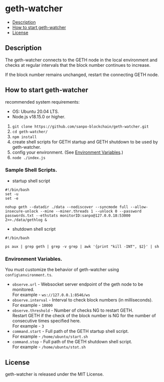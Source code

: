 # geth-watcher

- [Description](#description)
- [How to start geth-watcher](#how-to-start-geth-watcher)
- [License](#license)

## Description

The geth-watcher connects to the GETH node in the local environment and checks at regular intervals that the block number continues to increase.

If the block number remains unchanged, restart the connecting GETH node.

## How to start geth-watcher

recommended system requirements:  
- OS: Ubuntu 20.04 LTS.
- Node.js v18.15.0 or higher.

1. `git clone https://github.com/sanpo-blockchain/geth-watcher.git`
2. `cd geth-watcher/`
3. `npm install`
4. create shell scripts for GETH startup and GETH shutdown to be used by geth-watcher.
5. config your environment. (See [Environment Variables](#environment-variables).)
6. `node ./index.js`

### Sample Shell Scripts.
- startup shell script
```
#!/bin/bash
set -u
set -e

nohup geth --datadir ./data --nodiscover --syncmode full --allow-insecure-unlock --mine --miner.threads 1 --unlock 0 --password passwords.txt --ethstats monitorID:sanpo@127.0.0.18:53000 2>>./data/gethlog &
```
- shutdown shell script
```
#!/bin/bash

ps aux | grep geth | grep -v grep | awk '{print "kill -INT", $2}' | sh
```

### Environment Variables.

You must customize the behavior of geth-watcher using `config\environment.ts`.

- `observe.url` - Websocket server endpoint of the geth node to be monitored.<br>
  For example - `ws://127.0.0.1:8546/ws`
- `observe.interval` - Interval to check block numbers (in milliseconds).<br>
  For example - `10000`
- `observe.threshold` - Number of checks NG to restart GETH.<br>
Restart GETH if the check of the block number is NG for the number of consecutive times specified here.<br>
  For example - `3`
- `command.start` - Full path of the GETH startup shell script.<br>
  For example - `/home/ubuntu/start.sh`
- `command.stop` - Full path of the GETH shutdown shell script.<br>
  For example - `/home/ubuntu/stot.sh`

## License

geth-watcher is released under the MIT License.
